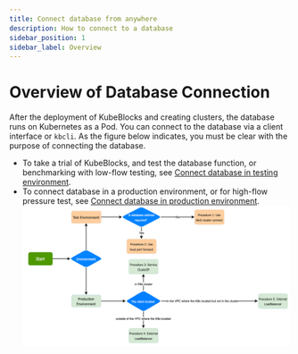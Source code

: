 ```yaml
---
title: Connect database from anywhere
description: How to connect to a database
sidebar_position: 1
sidebar_label: Overview
---
```


# Overview of Database Connection
After the deployment of KubeBlocks and creating clusters, the database runs on Kubernetes as a Pod. You can connect to the database via a client interface or `kbcli`. 
As the figure below indicates, you must be clear with the purpose of connecting the database.
  - To take a trial of KubeBlocks, and test the database function, or benchmarking with low-flow testing, see [Connect database in testing environment](connect-database-in-testing-environment.md).
  - To connect database in a production environment, or for high-flow pressure test, see [Connect database in production environment](connect-database-in-production-environment.md).
![Connect database](./../../img/connect_database.png)